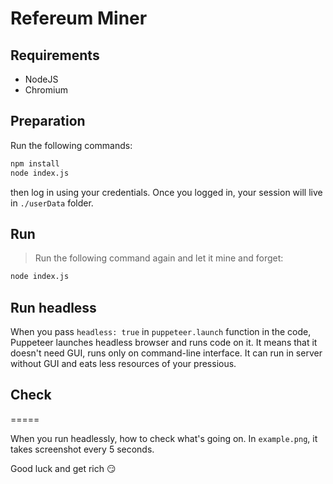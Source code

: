 # Refereum Miner

## Requirements

- NodeJS
- Chromium

## Preparation

Run the following commands:

```sh
npm install
node index.js
```

then log in using your credentials. Once you logged in, your session will live in `./userData` folder.

## Run

> Run the following command again and let it mine and forget:

```sh
node index.js
```

## Run headless

When you pass `headless: true` in `puppeteer.launch` function in the code, Puppeteer launches headless browser and runs code on it. It means that it doesn't need GUI, runs only on command-line interface. It can run in server without GUI and eats less resources of your pressious.

## Check
=====

When you run headlessly, how to check what's going on. In `example.png`, it takes screenshot every 5 seconds.

Good luck and get rich :smirk:
